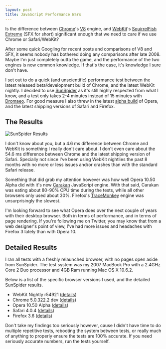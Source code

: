```yaml
---
layout: post
title: JavaScript Performance Wars
---
```


Is the difference between [Chrome][]'s [V8][] engine, and [WebKit][]'s [SquirrelFish Extreme][sfx] (SFX for short) significant enough that we need to care if we use Chrome or Safari/WebKit?

After some quick Googling for recent posts and comparisons of V8 and SFX, it seems nobody has bothered doing any comparisons after late 2008. Maybe I'm just completely outta the game, and the performance of the two engines is now common knowledge. If that's the case, it's knowledge I sure don't have.

I set out to do a quick (and unscientific) performance test between the latest released beta/development build of Chrome, and the latest WebKit nightly. I decided to use [SunSpider][] as it's still highly respected from what I know, and a test only takes 2-4 minutes instead of 15 minutes with [Dromaeo][]. For good measure I also threw in the latest [alpha build][opera] of Opera, and the latest shipping versions of Safari and Firefox.

## The Results

<p class="thumbs">
    <img src="http://files.jimeh.me/.blog/javascript_wars-20100219-195711.png" alt="SunSpider Results" />
</p>

I don't know about you, but a 4.6 ms difference between Chrome and WebKit is something I really don't care about. I don't even care about the 54.6 ms difference between Chrome and the latest shipping version of Safari. Specially not since I've been using WebKit nightlies the past 8 months with no more or less issues and/or crashes than with the standard Safari release.

Something that did grab my attention however was how well Opera 10.50 Alpha did with it's new [Carakan][] JavaScript engine. With that said, Carakan was eating about 80-90% CPU time during the tests, while all other browsers only used about 30%. Firefox's [TraceMonkey][] engine was unsurprisingly the slowest.

I'm looking forward to see what Opera does over the next couple of years with their desktop browser. Both in terms of performance, and in terms of page rendering. If you're following me on Twitter, you may know that from a web designer's point of view, I've had more issues and headaches with Firefox 3 lately than with Opera 10.

## Detailed Results

I ran all tests with a freshly relaunched browser, with no pages open aside from SunSpider. The test system was my 2007 MacBook Pro with a 2.4GHz Core 2 Duo processor and 4GB Ram running Mac OS X 10.6.2.

Below is a list of the specific browser versions I used, and the detailed SunSpider results.

* WebKit Nightly r54921 ([details][webkit-results])
* Chrome 5.0.322.2 dev ([details][chrome-results])
* Opera 10.50 Alpha ([details][operaa-results])
* Safari 4.0.4 ([details][safari-results])
* Firefox 3.6 ([details][firefox-results])

Don't take my findings too seriously however, cause I didn't have time to do multiple repetitive tests, rebooting the system between tests, or really much of anything to properly ensure the tests are 100% accurate. If you need seriously accurate numbers, run the tests yourself.


[v8]: http://code.google.com/p/v8/
[sfx]: http://webkit.org/blog/214/introducing-squirrelfish-extreme/
[carakan]: http://my.opera.com/core/blog/2009/12/22/carakan-revisited
[tracemonkey]: https://wiki.mozilla.org/JavaScript:TraceMonkey
[chrome]: http://www.google.com/chrome
[webkit]: http://nightly.webkit.org/
[sunspider]: http://www2.webkit.org/perf/sunspider-0.9/sunspider.html
[dromaeo]: http://dromaeo.com/
[opera]: http://my.opera.com/desktopteam/blog/2010/02/11/windows-beta-released-and-more

[webkit-results]: http://www2.webkit.org/perf/sunspider-0.9/sunspider-results.html?%7B%223d-cube%22:%5B19,19,19,18,18%5D,%223d-morph%22:%5B23,23,23,23,23%5D,%223d-raytrace%22:%5B20,20,20,18,18%5D,%22access-binary-trees%22:%5B6,6,5,5,8%5D,%22access-fannkuch%22:%5B21,20,20,20,20%5D,%22access-nbody%22:%5B17,16,15,15,15%5D,%22access-nsieve%22:%5B9,8,7,7,7%5D,%22bitops-3bit-bits-in-byte%22:%5B6,5,5,5,5%5D,%22bitops-bits-in-byte%22:%5B8,8,8,8,8%5D,%22bitops-bitwise-and%22:%5B5,6,5,7,8%5D,%22bitops-nsieve-bits%22:%5B13,15,11,11,11%5D,%22controlflow-recursive%22:%5B5,4,5,5,5%5D,%22crypto-aes%22:%5B15,14,15,14,14%5D,%22crypto-md5%22:%5B7,7,7,7,7%5D,%22crypto-sha1%22:%5B6,7,6,7,6%5D,%22date-format-tofte%22:%5B26,25,25,25,24%5D,%22date-format-xparb%22:%5B24,23,24,23,23%5D,%22math-cordic%22:%5B16,16,16,16,16%5D,%22math-partial-sums%22:%5B24,24,22,23,23%5D,%22math-spectral-norm%22:%5B9,9,10,9,8%5D,%22regexp-dna%22:%5B29,21,22,22,22%5D,%22string-base64%22:%5B19,17,17,18,19%5D,%22string-fasta%22:%5B18,26,26,30,27%5D,%22string-tagcloud%22:%5B38,36,36,36,36%5D,%22string-unpack-code%22:%5B56,56,55,54,55%5D,%22string-validate-input%22:%5B23,25,24,24,23%5D%7D
[chrome-results]: http://www2.webkit.org/perf/sunspider-0.9/sunspider-results.html?%7B%223d-cube%22:%5B34,25,31,22,21%5D,%223d-morph%22:%5B26,23,24,41,24%5D,%223d-raytrace%22:%5B21,19,17,33,21%5D,%22access-binary-trees%22:%5B2,2,2,7,2%5D,%22access-fannkuch%22:%5B16,14,15,18,16%5D,%22access-nbody%22:%5B19,18,18,20,18%5D,%22access-nsieve%22:%5B4,4,4,5,5%5D,%22bitops-3bit-bits-in-byte%22:%5B2,3,3,3,4%5D,%22bitops-bits-in-byte%22:%5B9,8,9,14,10%5D,%22bitops-bitwise-and%22:%5B9,9,9,9,10%5D,%22bitops-nsieve-bits%22:%5B10,13,11,16,11%5D,%22controlflow-recursive%22:%5B2,6,3,4,3%5D,%22crypto-aes%22:%5B9,11,10,19,10%5D,%22crypto-md5%22:%5B9,9,9,9,8%5D,%22crypto-sha1%22:%5B8,8,9,9,8%5D,%22date-format-tofte%22:%5B24,22,23,60,21%5D,%22date-format-xparb%22:%5B22,23,23,22,23%5D,%22math-cordic%22:%5B21,14,15,20,14%5D,%22math-partial-sums%22:%5B23,24,26,33,24%5D,%22math-spectral-norm%22:%5B8,7,10,10,8%5D,%22regexp-dna%22:%5B21,20,22,22,23%5D,%22string-base64%22:%5B14,13,14,20,14%5D,%22string-fasta%22:%5B17,20,17,21,17%5D,%22string-tagcloud%22:%5B41,40,39,54,39%5D,%22string-unpack-code%22:%5B49,49,51,52,47%5D,%22string-validate-input%22:%5B21,20,22,21,22%5D%7D
[operaa-results]: http://www2.webkit.org/perf/sunspider-0.9/sunspider-results.html?%7B%223d-cube%22:%5B19,17,19,17,16%5D,%223d-morph%22:%5B18,18,17,19,19%5D,%223d-raytrace%22:%5B22,22,21,22,21%5D,%22access-binary-trees%22:%5B6,7,6,6,7%5D,%22access-fannkuch%22:%5B19,19,18,20,19%5D,%22access-nbody%22:%5B13,12,12,14,14%5D,%22access-nsieve%22:%5B6,6,8,7,6%5D,%22bitops-3bit-bits-in-byte%22:%5B2,1,2,2,2%5D,%22bitops-bits-in-byte%22:%5B2,2,3,3,2%5D,%22bitops-bitwise-and%22:%5B2,2,2,3,3%5D,%22bitops-nsieve-bits%22:%5B9,9,9,9,10%5D,%22controlflow-recursive%22:%5B4,4,6,5,5%5D,%22crypto-aes%22:%5B18,18,17,17,19%5D,%22crypto-md5%22:%5B7,6,6,6,6%5D,%22crypto-sha1%22:%5B4,3,4,4,5%5D,%22date-format-tofte%22:%5B37,32,32,33,31%5D,%22date-format-xparb%22:%5B40,39,39,42,42%5D,%22math-cordic%22:%5B9,9,8,9,9%5D,%22math-partial-sums%22:%5B17,16,18,17,19%5D,%22math-spectral-norm%22:%5B5,6,6,6,7%5D,%22regexp-dna%22:%5B16,16,16,17,18%5D,%22string-base64%22:%5B21,20,21,21,21%5D,%22string-fasta%22:%5B28,27,30,27,32%5D,%22string-tagcloud%22:%5B53,53,56,50,55%5D,%22string-unpack-code%22:%5B39,42,37,41,41%5D,%22string-validate-input%22:%5B39,41,40,44,44%5D%7D
[safari-results]: http://www2.webkit.org/perf/sunspider-0.9/sunspider-results.html?%7B%223d-cube%22:%5B19,17,18,19,21%5D,%223d-morph%22:%5B26,24,25,24,25%5D,%223d-raytrace%22:%5B20,21,21,21,22%5D,%22access-binary-trees%22:%5B6,6,7,6,6%5D,%22access-fannkuch%22:%5B22,23,22,22,21%5D,%22access-nbody%22:%5B15,16,15,15,15%5D,%22access-nsieve%22:%5B12,11,10,10,10%5D,%22bitops-3bit-bits-in-byte%22:%5B5,5,7,5,5%5D,%22bitops-bits-in-byte%22:%5B10,9,9,8,8%5D,%22bitops-bitwise-and%22:%5B6,7,8,10,7%5D,%22bitops-nsieve-bits%22:%5B13,11,11,11,11%5D,%22controlflow-recursive%22:%5B5,4,7,5,6%5D,%22crypto-aes%22:%5B16,16,19,17,17%5D,%22crypto-md5%22:%5B8,9,11,8,8%5D,%22crypto-sha1%22:%5B7,7,8,7,7%5D,%22date-format-tofte%22:%5B29,29,29,29,31%5D,%22date-format-xparb%22:%5B36,37,38,36,38%5D,%22math-cordic%22:%5B15,15,15,17,14%5D,%22math-partial-sums%22:%5B23,23,23,23,25%5D,%22math-spectral-norm%22:%5B9,9,9,11,9%5D,%22regexp-dna%22:%5B24,23,23,21,24%5D,%22string-base64%22:%5B20,20,21,20,20%5D,%22string-fasta%22:%5B36,37,37,36,36%5D,%22string-tagcloud%22:%5B39,40,39,39,47%5D,%22string-unpack-code%22:%5B53,52,52,52,53%5D,%22string-validate-input%22:%5B34,34,36,35,35%5D%7D
[firefox-results]: http://www2.webkit.org/perf/sunspider-0.9/sunspider-results.html?%7B%223d-cube%22:%5B49,47,48,48,47%5D,%223d-morph%22:%5B27,29,29,29,28%5D,%223d-raytrace%22:%5B69,66,70,70,68%5D,%22access-binary-trees%22:%5B43,43,49,46,44%5D,%22access-fannkuch%22:%5B63,62,63,67,66%5D,%22access-nbody%22:%5B28,34,31,31,29%5D,%22access-nsieve%22:%5B12,13,12,12,13%5D,%22bitops-3bit-bits-in-byte%22:%5B1,1,1,2,1%5D,%22bitops-bits-in-byte%22:%5B9,11,10,11,11%5D,%22bitops-bitwise-and%22:%5B3,3,2,2,3%5D,%22bitops-nsieve-bits%22:%5B25,26,25,24,23%5D,%22controlflow-recursive%22:%5B34,34,34,34,34%5D,%22crypto-aes%22:%5B32,35,31,33,33%5D,%22crypto-md5%22:%5B15,14,14,24,15%5D,%22crypto-sha1%22:%5B8,11,8,9,9%5D,%22date-format-tofte%22:%5B87,88,90,88,88%5D,%22date-format-xparb%22:%5B60,59,58,59,58%5D,%22math-cordic%22:%5B10,10,10,10,9%5D,%22math-partial-sums%22:%5B17,16,16,16,16%5D,%22math-spectral-norm%22:%5B6,6,7,6,7%5D,%22regexp-dna%22:%5B59,59,60,62,62%5D,%22string-base64%22:%5B12,12,12,16,13%5D,%22string-fasta%22:%5B76,77,76,78,78%5D,%22string-tagcloud%22:%5B98,99,100,99,99%5D,%22string-unpack-code%22:%5B110,109,110,110,111%5D,%22string-validate-input%22:%5B32,32,32,31,30%5D%7D
